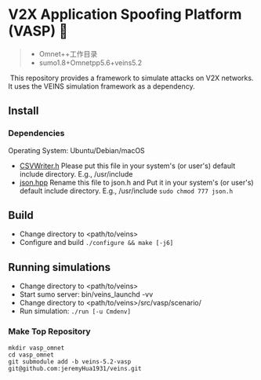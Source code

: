 # V2X Application Spoofing Platform (VASP) 🦟

>   *   Omnet++工作目录
>   *   sumo1.8+Omnetpp5.6+veins5.2

​	This repository provides a framework to simulate attacks on V2X networks. It uses the VEINS simulation framework as a dependency.

## Install



### Dependencies

Operating System: Ubuntu/Debian/macOS

* [CSVWriter.h](https://github.com/al-eax/CSVWriter/blob/cee5f9d0ec72120404c1510708ba818307a6ab80/include/CSVWriter.h)
  Please put this file in your system's (or user's) default include directory. E.g., /usr/include
* [json.hpp](https://github.com/nlohmann/json/releases/download/v3.10.5/json.hpp)
  Rename this file to json.h and
  Put it in your system's (or user's) default include directory. E.g., /usr/include
  `sudo chmod 777 json.h`

## Build

* Change directory to <path/to/veins>
* Configure and build
  `./configure && make [-j6]`

## Running simulations

* Change directory to <path/to/veins>
* Start sumo server: bin/veins_launchd -vv
* Change directory to <path/to/veins>/src/vasp/scenario/
* Run simulation: `./run [-u Cmdenv]`

### Make Top Repository

```
mkdir vasp_omnet
cd vasp_omnet
git submodule add -b veins-5.2-vasp git@github.com:jeremyHua1931/veins.git
```